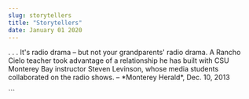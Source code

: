 ```yaml
---
slug: storytellers
title: "Storytellers"
date: January 01 2020
---
```


 
<p>
  . . . It's radio drama – but not your grandparents' radio drama. A Rancho
  Cielo teacher took advantage of a relationship he has built with CSU Monterey
  Bay instructor Steven Levinson, whose media students collaborated on the radio
  shows. – &#42;Monterey Herald&#42;, Dec. 10, 2013
</p>
```
